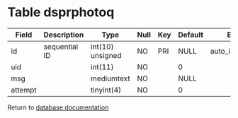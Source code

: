 Table dsprphotoq
================

| Field   | Description      | Type             | Null | Key | Default | Extra          |
|---------|------------------|------------------|------|-----|---------|----------------|
| id      | sequential ID    | int(10) unsigned | NO   | PRI | NULL    | auto_increment |
| uid     |                  | int(11)          | NO   |     | 0       |                |
| msg     |                  | mediumtext       | NO   |     | NULL    |                |
| attempt |                  | tinyint(4)       | NO   |     | 0       |                |

Return to [database documentation](help/database)
